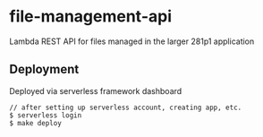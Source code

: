 # file-management-api
Lambda REST API for files managed in the larger 281p1 application 

## Deployment
Deployed via serverless framework dashboard
```shell
// after setting up serverless account, creating app, etc.
$ serverless login
$ make deploy
```